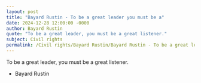 ```yaml
---
layout: post
title: "Bayard Rustin - To be a great leader you must be a"
date: 2024-12-28 12:00:00 -0000
author: Bayard Rustin
quote: "To be a great leader, you must be a great listener."
subject: Civil rights
permalink: /Civil rights/Bayard Rustin/Bayard Rustin - To be a great leader you must be a
---
```


To be a great leader, you must be a great listener.

- Bayard Rustin
